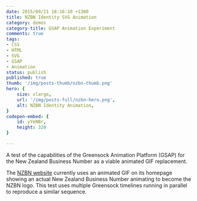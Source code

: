 ```yaml
---
date: 2015/09/21 18:16:10 +1300
title: NZBN Identity SVG Animation
category: demos
category-title: GSAP Animation Experiment
comments: true
tags:
- CSS
- HTML
- SVG
- GSAP
- Animation
status: publish
published: true
thumb: '/img/posts-thumb/nzbn-thumb.png'
hero: {
	size: xlarge,
	url: '/img/posts-full/nzbn-hero.png',
	alt: NZBN Identity Animation,
}
codepen-embed: {
	id: yYeNBr,
	height: 320
}

---
```


A test of the capabilities of the Greensock Animation Platform (GSAP) for the New Zealand Business Number as a viable animated GIF replacement.

The [NZBN website](https://www.nzbn.govt.nz/) currently uses an animated GIF on its homepage showing an actual New Zealand Business Number animating to become the NZBN logo. This test uses multiple Greensock timelines running in parallel to reproduce a similar sequence.
